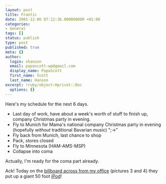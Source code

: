```yaml
---
layout: post
title: Frantic
date: 2001-12-06 07:12:36.000000000 +01:00
categories:
- General
tags: []
status: publish
type: post
published: true
meta: {}
author:
  login: shanson
  email: papascott-wp@gmail.com
  display_name: PapaScott
  first_name: Scott
  last_name: Hanson
excerpt: !ruby/object:Hpricot::Doc
  options: {}
---
```

<p>Here's my schedule for the next 6 days. </p>
<ul>
<li>Last day of work, have about a week's worth of stuff to finish up, company Christmas party in evening.
</li>
<li>Fly to Munich for Mama's national company Christmas party in evening (hopefully <i>without</i> traditional Bavarian music) ";->"
</li>
<li>Fly back from Munich, last chance to shop
</li>
<li>Pack, stores closed
</li>
<li>Fly to Minnesota (HAM-AMS-MSP)
</li>
<li>Collapse into coma</li>
</ul>
<p>Actually, I'm ready for the coma part already.</p>
<p>Ack! Today on the <a href="http://www.bildarchiv-hamburg.de/hamburg/strassen/millerntor/index2.htm">billboard across from my office</a> (pictures 3 and 4) they put up a giant 50 foot <a href="http://www.apple.com/ipod/">iPod</a>!</p>
